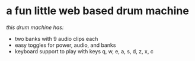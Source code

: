 # a fun little web based drum machine

_this drum machine has:_

- two banks with 9 audio clips each
- easy toggles for power, audio, and banks
- keyboard support to play with keys q, w, e, a, s, d, z, x, c
